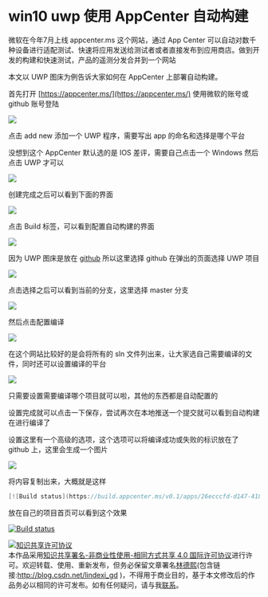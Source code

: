 # win10 uwp 使用 AppCenter 自动构建

微软在今年7月上线 appcenter.ms 这个网站，通过 App Center 可以自动对数千种设备进行适配测试、快速将应用发送给测试者或者直接发布到应用商店。做到开发的构建和快速测试，产品的遥测分发合并到一个网站

本文以 UWP 图床为例告诉大家如何在 AppCenter 上部署自动构建。

<!--more-->
<!-- csdn -->

首先打开 [https://appcenter.ms/](https://appcenter.ms/) 使用微软的账号或 github 账号登陆

<!-- ![](image/win10 uwp 使用 AppCenter 自动构建/win10 uwp 使用 AppCenter 自动构建0.png) -->

![](http://image.acmx.xyz/lindexi%2F2018116201329903)

点击 add new 添加一个 UWP 程序，需要写出 app 的命名和选择是哪个平台

没想到这个 AppCenter 默认选的是 IOS 差评，需要自己点击一个 Windows 然后点击 UWP 才可以

<!-- ![](image/win10 uwp 使用 AppCenter 自动构建/win10 uwp 使用 AppCenter 自动构建1.png) -->

![](http://image.acmx.xyz/lindexi%2F2018116201455717)

创建完成之后可以看到下面的界面

<!-- ![](image/win10 uwp 使用 AppCenter 自动构建/win10 uwp 使用 AppCenter 自动构建2.png) -->

![](http://image.acmx.xyz/lindexi%2F20181162016472)

点击 Build 标签，可以看到配置自动构建的界面

<!-- ![](image/win10 uwp 使用 AppCenter 自动构建/win10 uwp 使用 AppCenter 自动构建3.png) -->

![](http://image.acmx.xyz/lindexi%2F2018116201730107)

因为 UWP 图床是放在 [github](https://github.com/lindexi/uwp) 所以这里选择 github 在弹出的页面选择 UWP 项目

<!-- ![](image/win10 uwp 使用 AppCenter 自动构建/win10 uwp 使用 AppCenter 自动构建4.png) -->

![](http://image.acmx.xyz/lindexi%2F2018116201918333)

点击选择之后可以看到当前的分支，这里选择 master 分支

<!-- ![](image/win10 uwp 使用 AppCenter 自动构建/win10 uwp 使用 AppCenter 自动构建5.png) -->

![](http://image.acmx.xyz/lindexi%2F2018116201957962)

然后点击配置编译

<!-- ![](image/win10 uwp 使用 AppCenter 自动构建/win10 uwp 使用 AppCenter 自动构建6.png) -->

![](http://image.acmx.xyz/lindexi%2F2018116202027669)

在这个网站比较好的是会将所有的 sln 文件列出来，让大家选自己需要编译的文件，同时还可以设置编译的平台

<!-- ![](image/win10 uwp 使用 AppCenter 自动构建/win10 uwp 使用 AppCenter 自动构建7.png) -->

![](http://image.acmx.xyz/lindexi%2F201811620211923)

只需要设置需要编译哪个项目就可以啦，其他的东西都是自动配置的

设置完成就可以点击一下保存，尝试再次在本地推送一个提交就可以看到自动构建在进行编译了

设置这里有一个高级的选项，这个选项可以将编译成功或失败的标识放在了 github 上，这里会生成一个图片

<!-- ![](image/win10 uwp 使用 AppCenter 自动构建/win10 uwp 使用 AppCenter 自动构建8.png) -->

![](http://image.acmx.xyz/lindexi%2F2018116202312684)

将内容复制出来，大概就是这样

```csharp
[![Build status](https://build.appcenter.ms/v0.1/apps/26ecccfd-d147-4189-93ea-3d765a276176/branches/master/badge)](https://appcenter.ms)
```

放在自己的项目首页可以看到这个效果

[![Build status](https://build.appcenter.ms/v0.1/apps/ac2f6c8e-9024-48be-9451-b1ca9c4949d0/branches/master/badge)](https://appcenter.ms)

<a rel="license" href="http://creativecommons.org/licenses/by-nc-sa/4.0/"><img alt="知识共享许可协议" style="border-width:0" src="https://licensebuttons.net/l/by-nc-sa/4.0/88x31.png" /></a><br />本作品采用<a rel="license" href="http://creativecommons.org/licenses/by-nc-sa/4.0/">知识共享署名-非商业性使用-相同方式共享 4.0 国际许可协议</a>进行许可。欢迎转载、使用、重新发布，但务必保留文章署名[林德熙](http://blog.csdn.net/lindexi_gd)(包含链接:http://blog.csdn.net/lindexi_gd )，不得用于商业目的，基于本文修改后的作品务必以相同的许可发布。如有任何疑问，请与我[联系](mailto:lindexi_gd@163.com)。
